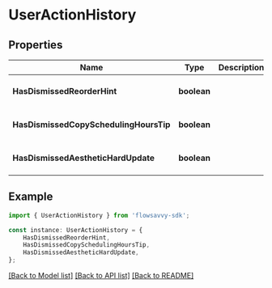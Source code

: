 # UserActionHistory


## Properties

Name | Type | Description | Notes
------------ | ------------- | ------------- | -------------
**HasDismissedReorderHint** | **boolean** |  | [optional] [default to undefined]
**HasDismissedCopySchedulingHoursTip** | **boolean** |  | [optional] [default to undefined]
**HasDismissedAestheticHardUpdate** | **boolean** |  | [optional] [default to undefined]

## Example

```typescript
import { UserActionHistory } from 'flowsavvy-sdk';

const instance: UserActionHistory = {
    HasDismissedReorderHint,
    HasDismissedCopySchedulingHoursTip,
    HasDismissedAestheticHardUpdate,
};
```

[[Back to Model list]](../README.md#documentation-for-models) [[Back to API list]](../README.md#documentation-for-api-endpoints) [[Back to README]](../README.md)
